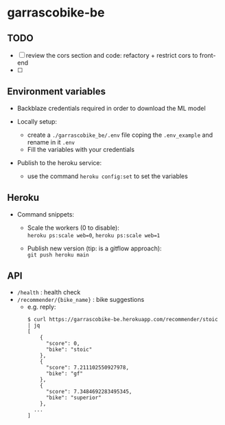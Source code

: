 # garrascobike-be

## TODO
- [ ] review the cors section and code: refactory + restrict cors to front-end
- [ ] 

## Environment variables

- Backblaze credentials required in order to download the ML model

- Locally setup:
    - create a `./garrascobike_be/.env` file coping the `.env_example` and rename in it `.env`
    - Fill the variables with your credentials
- Publish to the heroku service:
    - use the command `heroku config:set` to set the variables

## Heroku

- Command snippets:
    - Scale the workers (0 to disable): <br>
      `heroku ps:scale web=0`, `heroku ps:scale web=1`

    - Publish new version (tip: is a gitflow approach): <br>
      `git push heroku main`


## API

- `/health` : health check
- `/recommender/{bike_name}` : bike suggestions
  - e.g. reply:
    ```
    $ curl https://garrascobike-be.herokuapp.com/recommender/stoic | jq
    [
        {
          "score": 0,
          "bike": "stoic"
        },
        {
          "score": 7.211102550927978,
          "bike": "gf"
        },
        {
          "score": 7.3484692283495345,
          "bike": "superior"
        },
      ...
    ]
    ```
